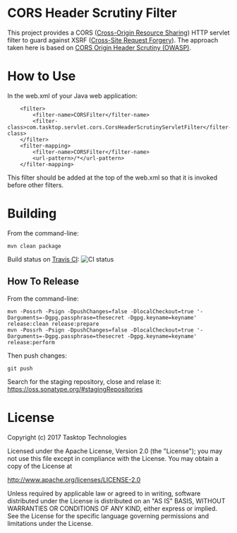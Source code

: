 CORS Header Scrutiny Filter
===========================

This project provides a CORS ([Cross-Origin Resource Sharing](https://en.wikipedia.org/wiki/Cross-origin_resource_sharing)) HTTP servlet filter to guard against XSRF ([Cross-Site Request Forgery](https://www.owasp.org/index.php/Cross-Site_Request_Forgery_%28CSRF%29)).
The approach taken here is based on [CORS Origin Header Scrutiny (OWASP)](https://www.owasp.org/index.php/CORS_OriginHeaderScrutiny).

How to Use
==========

In the web.xml of your Java web application:

````
	<filter>
		<filter-name>CORSFilter</filter-name>
		<filter-class>com.tasktop.servlet.cors.CorsHeaderScrutinyServletFilter</filter-class>
	</filter>
	<filter-mapping>
		<filter-name>CORSFilter</filter-name>
		<url-pattern>/*</url-pattern>
	</filter-mapping>
````

This filter should be added at the top of the web.xml so that it is invoked before other filters.

Building
========

From the command-line:

`mvn clean package`

Build status on [Travis CI](https://travis-ci.org/Tasktop/cors-servlet-filter): ![CI status](https://travis-ci.org/Tasktop/cors-servlet-filter.svg?branch=master "CI Status") 

How To Release
--------------

From the command-line:

````
mvn -Possrh -Psign -DpushChanges=false -DlocalCheckout=true '-Darguments=-Dgpg.passphrase=thesecret -Dgpg.keyname=keyname' release:clean release:prepare
mvn -Possrh -Psign -DpushChanges=false -DlocalCheckout=true '-Darguments=-Dgpg.passphrase=thesecret -Dgpg.keyname=keyname' release:perform
````

Then push changes:

````
git push
````

Search for the staging repository, close and relase it: https://oss.sonatype.org/#stagingRepositories

License
=======

Copyright (c) 2017 Tasktop Technologies

Licensed under the Apache License, Version 2.0 (the "License"); you may not use this file except in compliance with the License. You may obtain a copy of the License at

http://www.apache.org/licenses/LICENSE-2.0

Unless required by applicable law or agreed to in writing, software distributed under the License is distributed on an "AS IS" BASIS, WITHOUT WARRANTIES OR CONDITIONS OF ANY KIND, either express or implied. See the License for the specific language governing permissions and limitations under the License.
